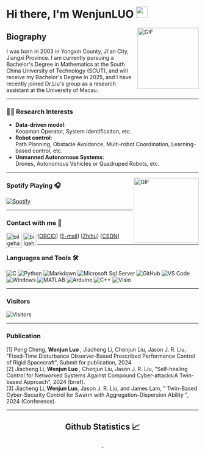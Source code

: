 # Hi there, I'm WenjunLUO  <img width="30px" src="https://media.tenor.com/images/3b388fe03da271d2674faf85eb7c3fcd/tenor.gif" />

<img align="right" alt="GIF" height="160px" src="https://media.giphy.com/media/du3J3cXyzhj75IOgvA/giphy.gif" />

## Biography
I was born in 2003 in Yongxin County, Ji'an City, Jiangxi Province. I am currently pursuing a Bachelor's Degree in Mathematics at the South China University of Technology (SCUT), and will receive my Bachelor's Degree in 2025, and I have recently joined Dr.Liu's group as a research assistant at the University of Macau.

---

### 👨‍💻 Research Interests
- <b>Data-driven model</b>:<br>
  Koopman Operator, System Identificaiton, etc.
- <b>Robot control</b>:<br>
  Path Planning, Obstacle Avoidance, Multi-robot Coordination, Learning-based control, etc.
- <b>Unmanned Autonomous Systems</b>:<br>
  Drones, Autonomous Vehicles or Quadruped Robots, etc.
---

<img align="right" alt="GIF" height="170px" src="https://media.giphy.com/media/J5B1Y8QZnzXXbLQIBu/giphy.gif" />



### Spotify Playing 🎧

[![Spotify](https://novatorem.bgstatic.vercel.app/api/spotify)](https://open.spotify.com/user/31pbsddxmvbi5m5nofgcr22ofnju)

---

<img align="right" src="http://estruyf-github.azurewebsites.net/api/VisitorHit?user=WenjunLUO-code&repo=Bgstatic&countColorcountColor&countColor=%237B1E7B" alt=""/>

### Contact with me 📝

<img align="left" alt="bilgehangecici.site" width="40px" src="https://i.pinimg.com/originals/1d/46/dd/1d46dda5b99cf1a91a1e2377fb948b36.gif" />[[ORCID](https://orcid.org/0009-0007-2738-5325)]
<img align="left" alt="bilgehangecici | LinkedIn" width="35px" src="https://i.pinimg.com/originals/de/b4/6f/deb46f02a59e3b3a2aa58fac16290d63.gif" />[[E-mail](15070693073@163.com)]
[[Zhihu](https://www.zhihu.com/people/xiao-jun-74-20)]
[[CSDN](https://blog.csdn.net/weixin_67227805?spm=1000.2115.3001.5343)]
<br />

---

### Languages and Tools 🛠

![C](http://img.shields.io/badge/-C-A8B9CC?style=flat-square&logo=c&logoColor=ffffff)
![Python](http://img.shields.io/badge/-Python-3776AB?style=flat-square&logo=python&logoColor=ffffff)
![Markdown](https://img.shields.io/badge/-Markdown-000000?style=flat-square&logo=markdown)
![Microsoft Sql Server](https://img.shields.io/badge/-Sql%20Server-CC2927?style=flat-square&logo=microsoft-sql-server&logoColor=ffffff)
![GitHub](https://img.shields.io/badge/-GitHub-181717?style=flat-square&logo=github)
![VS Code](http://img.shields.io/badge/-VS%20Code-007ACC?style=flat-square&logo=visual-studio-code&logoColor=ffffff)
![Windows](http://img.shields.io/badge/-Window-0078D6?style=flat-square&logo=windows&logoColor=ffffff)
![MATLAB](http://img.shields.io/badge/-MATLAB-3776AB?style=flat-square&logo=MATLAB&logoColor=ffffff)
![Arduino](http://img.shields.io/badge/-Arduino-3776AB?style=flat-square&logo=Arduino&logoColor=ffffff)
![C++](http://img.shields.io/badge/-C++-3776AB?style=flat-square&logo=C++&logoColor=ffffff)
![Visio](http://img.shields.io/badge/-Visio-3776AB?style=flat-square&logo=Visio&logoColor=ffffff)

---

### Visitors
![Visitors](https://api.visitorbadge.io/api/visitors?path=https%3A%2F%2Fgithub.com%2FWenjunLUO-code%2FWenjunLUO-code&countColor=%23263759)

---
### Publication
[1] Peng Cheng, <b> Wenjun Luo </b> , Jiacheng Li, Chenjun Liu, Jason J. R. Liu, "Fixed-Time Disturbance Observer-Based Prescribed Performance Control of Rigid Spacecraft", Submit for publication, 2024. <br>
[2] Jiacheng Li, <b> Wenjun Luo </b>, Chenjun Liu, Jason J. R. Liu, "Self-healing Control for Networked Systems Against Compound Cyber-attacks:A Twin-based Approach", 2024 (brief). <br>
[3] Jiacheng Li,<b> Wenjun Luo</b>, Jason J. R. Liu, and James Lam, " Twin-Based Cyber-Security Control for Swarm with Aggregation–Dispersion Ability ", 2024 (Conference).<br>

---


  <h2 align="center"> Github Statistics 📈 </h2>

  <div align="center"> 
     <a href="">
      <img align="center" src="https://github-readme-stats-sigma-five.vercel.app/api?username=WenjunLUO-code&show_icons=true&include_all_commits=true&count_private=true&theme=react&line_height=40&countColor=%23263759&show_icons=true&include_all_commits=true&count_private=true&theme=react&line_height=40"  alt=""/>
    </a>
    <a href="">
      <img align="center" src="https://github-readme-stats.vercel.app/api/top-langs/?username=WenjunLUO-code&theme=react&line_height=40&hide=css" alt=""/>
    </a>
</div>

<br/>


